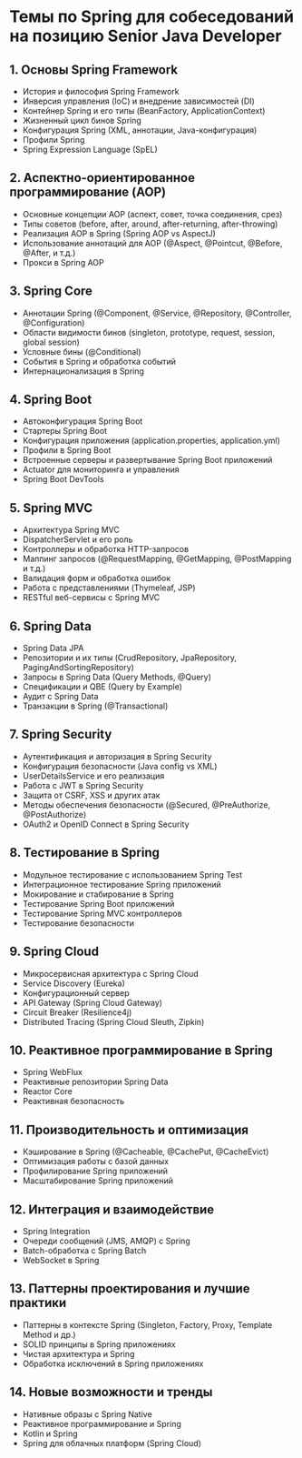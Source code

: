 # Темы по Spring для собеседований на позицию Senior Java Developer

## 1. Основы Spring Framework

- История и философия Spring Framework
- Инверсия управления (IoC) и внедрение зависимостей (DI)
- Контейнер Spring и его типы (BeanFactory, ApplicationContext)
- Жизненный цикл бинов Spring
- Конфигурация Spring (XML, аннотации, Java-конфигурация)
- Профили Spring
- Spring Expression Language (SpEL)

## 2. Аспектно-ориентированное программирование (AOP)

- Основные концепции AOP (аспект, совет, точка соединения, срез)
- Типы советов (before, after, around, after-returning, after-throwing)
- Реализация AOP в Spring (Spring AOP vs AspectJ)
- Использование аннотаций для AOP (@Aspect, @Pointcut, @Before, @After, и т.д.)
- Прокси в Spring AOP

## 3. Spring Core

- Аннотации Spring (@Component, @Service, @Repository, @Controller, @Configuration)
- Области видимости бинов (singleton, prototype, request, session, global session)
- Условные бины (@Conditional)
- События в Spring и обработка событий
- Интернационализация в Spring

## 4. Spring Boot

- Автоконфигурация Spring Boot
- Стартеры Spring Boot
- Конфигурация приложения (application.properties, application.yml)
- Профили в Spring Boot
- Встроенные серверы и развертывание Spring Boot приложений
- Actuator для мониторинга и управления
- Spring Boot DevTools

## 5. Spring MVC

- Архитектура Spring MVC
- DispatcherServlet и его роль
- Контроллеры и обработка HTTP-запросов
- Маппинг запросов (@RequestMapping, @GetMapping, @PostMapping и т.д.)
- Валидация форм и обработка ошибок
- Работа с представлениями (Thymeleaf, JSP)
- RESTful веб-сервисы с Spring MVC

## 6. Spring Data

- Spring Data JPA
- Репозитории и их типы (CrudRepository, JpaRepository, PagingAndSortingRepository)
- Запросы в Spring Data (Query Methods, @Query)
- Спецификации и QBE (Query by Example)
- Аудит с Spring Data
- Транзакции в Spring (@Transactional)

## 7. Spring Security

- Аутентификация и авторизация в Spring Security
- Конфигурация безопасности (Java config vs XML)
- UserDetailsService и его реализация
- Работа с JWT в Spring Security
- Защита от CSRF, XSS и других атак
- Методы обеспечения безопасности (@Secured, @PreAuthorize, @PostAuthorize)
- OAuth2 и OpenID Connect в Spring Security

## 8. Тестирование в Spring

- Модульное тестирование с использованием Spring Test
- Интеграционное тестирование Spring приложений
- Мокирование и стабирование в Spring
- Тестирование Spring Boot приложений
- Тестирование Spring MVC контроллеров
- Тестирование безопасности

## 9. Spring Cloud

- Микросервисная архитектура с Spring Cloud
- Service Discovery (Eureka)
- Конфигурационный сервер
- API Gateway (Spring Cloud Gateway)
- Circuit Breaker (Resilience4j)
- Distributed Tracing (Spring Cloud Sleuth, Zipkin)

## 10. Реактивное программирование в Spring

- Spring WebFlux
- Реактивные репозитории Spring Data
- Reactor Core
- Реактивная безопасность

## 11. Производительность и оптимизация

- Кэширование в Spring (@Cacheable, @CachePut, @CacheEvict)
- Оптимизация работы с базой данных
- Профилирование Spring приложений
- Масштабирование Spring приложений

## 12. Интеграция и взаимодействие

- Spring Integration
- Очереди сообщений (JMS, AMQP) с Spring
- Batch-обработка с Spring Batch
- WebSocket в Spring

## 13. Паттерны проектирования и лучшие практики

- Паттерны в контексте Spring (Singleton, Factory, Proxy, Template Method и др.)
- SOLID принципы в Spring приложениях
- Чистая архитектура и Spring
- Обработка исключений в Spring приложениях

## 14. Новые возможности и тренды

- Нативные образы с Spring Native
- Реактивное программирование и Spring
- Kotlin и Spring
- Spring для облачных платформ (Spring Cloud)
